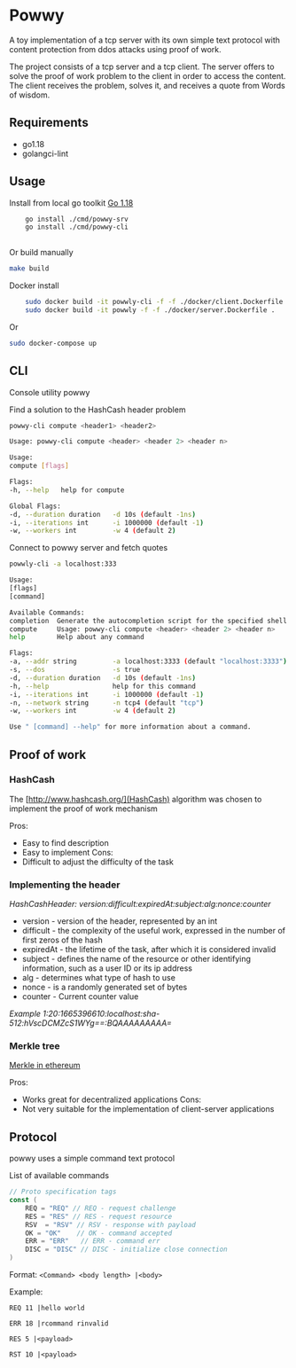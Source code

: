 # Powwy

A toy implementation of a tcp server with its own simple text protocol with content protection from ddos attacks using
proof of work.

The project consists of a tcp server and a tcp client.
The server offers to solve the proof of work problem to the client in order to access the content.  
The client receives the problem, solves it, and receives a quote from Words of wisdom.

## Requirements

* go1.18
* golangci-lint

## Usage

Install from local go toolkit [Go 1.18](https://go.dev/dl/)

```sh
    go install ./cmd/powwy-srv
    go install ./cmd/powwy-cli
    
```

Or build manually

```sh
make build
```

Docker install

```sh
    sudo docker build -it powwly-cli -f -f ./docker/client.Dockerfile .
    sudo docker build -it powwly -f -f ./docker/server.Dockerfile .

```

Or

```sh
sudo docker-compose up
```

## CLI

Console utility powwy

Find a solution to the HashCash header problem

```sh
powwy-cli compute <header1> <header2> 
```

```sh
Usage: powwy-cli compute <header> <header 2> <header n>

Usage:
compute [flags]

Flags:
-h, --help   help for compute

Global Flags:
-d, --duration duration   -d 10s (default -1ns)
-i, --iterations int      -i 1000000 (default -1)
-w, --workers int         -w 4 (default 2)
```

Connect to powwy server and fetch quotes

```sh
powwly-cli -a localhost:333
```

```sh
Usage:
[flags]
[command]

Available Commands:
completion  Generate the autocompletion script for the specified shell
compute     Usage: powwy-cli compute <header> <header 2> <header n>
help        Help about any command

Flags:
-a, --addr string         -a localhost:3333 (default "localhost:3333")
-s, --dos                 -s true
-d, --duration duration   -d 10s (default -1ns)
-h, --help                help for this command
-i, --iterations int      -i 1000000 (default -1)
-n, --network string      -n tcp4 (default "tcp")
-w, --workers int         -w 4 (default 2)

Use " [command] --help" for more information about a command.
```

## Proof of work

### HashCash

The [http://www.hashcash.org/](HashCash) algorithm was chosen to implement the proof of work mechanism

Pros:

* Easy to find description
* Easy to implement
  Cons:
* Difficult to adjust the difficulty of the task

### Implementing the header

*HashCashHeader: version:difficult:expiredAt:subject:alg:nonce:counter*

* version - version of the header, represented by an int
* difficult - the complexity of the useful work, expressed in the number of first zeros of the hash
* expiredAt - the lifetime of the task, after which it is considered invalid
* subject - defines the name of the resource or other identifying information, such as a user ID or its ip address
* alg - determines what type of hash to use
* nonce - is a randomly generated set of bytes
* counter - Current counter value

*Example 1:20:1665396610:localhost:sha-512:hVscDCMZcS1WYg==:BQAAAAAAAAA=*

### Merkle tree

[Merkle in ethereum](https://blog.ethereum.org/2015/11/15/merkling-in-ethereum/)

Pros:

* Works great for decentralized applications
  Cons:
* Not very suitable for the implementation of client-server applications

## Protocol

powwy uses a simple command text protocol

List of available commands

```go
// Proto specification tags
const (
    REQ = "REQ" // REQ - request challenge
    RES = "RES" // RES - request resource
    RSV  = "RSV" // RSV - response with payload
    OK = "OK"    // OK - command accepted
    ERR = "ERR"   // ERR - command err
    DISC = "DISC" // DISC - initialize close connection
)

```

Format:
`<Command> <body length> |<body>`

Example:

`REQ 11 |hello world`

`ERR 18 |rcommand rinvalid`


`RES 5 |<payload>`

`RST 10 |<payload>`





